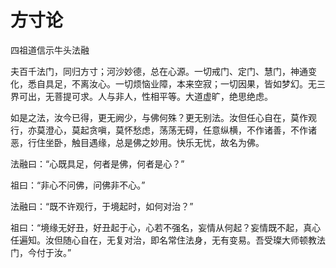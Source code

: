 # 方寸论

四祖道信示牛头法融

夫百千法门，同归方寸；河沙妙德，总在心源。一切戒门、定门、慧门，神通变化，悉自具足，不离汝心。一切烦恼业障，本来空寂；一切因果，皆如梦幻。无三界可出，无菩提可求。人与非人，性相平等。大道虚旷，绝思绝虑。

如是之法，汝今已得，更无阙少，与佛何殊？更无别法。汝但任心自在，莫作观行，亦莫澄心，莫起贪嗔，莫怀愁虑，荡荡无碍，任意纵横，不作诸善，不作诸恶，行住坐卧，触目遇缘，总是佛之妙用。快乐无忧，故名为佛。

法融曰：“心既具足，何者是佛，何者是心？”

祖曰：“非心不问佛，问佛非不心。”

法融曰：“既不许观行，于境起时，如何对治？”

祖曰：“境缘无好丑，好丑起于心，心若不强名，妄情从何起？妄情既不起，真心任遍知。汝但随心自在，无复对治，即名常住法身，无有变易。吾受璨大师顿教法门，今付于汝。”